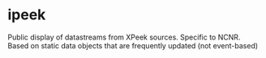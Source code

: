 ipeek
=====

Public display of datastreams from XPeek sources.  Specific to NCNR.  Based on static data objects that are frequently updated (not event-based)
